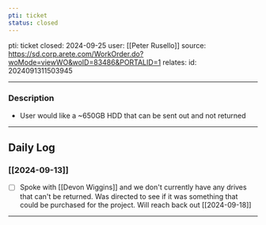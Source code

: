 ```yaml
---
pti: ticket
status: closed
---
```

pti: ticket 
closed: 2024-09-25
user: [[Peter Rusello]]
source: https://sd.corp.arete.com/WorkOrder.do?woMode=viewWO&woID=83486&PORTALID=1
relates: 
id: 2024091311503945

---
### Description
- User would like a ~650GB HDD that can be sent out and not returned
---
## Daily Log
### [[2024-09-13]]
- [ ] Spoke with [[Devon Wiggins]] and we don't currently have any drives that can't be returned. Was directed to see if it was something that could be purchased for the project. Will reach back out [[2024-09-18]]
---




